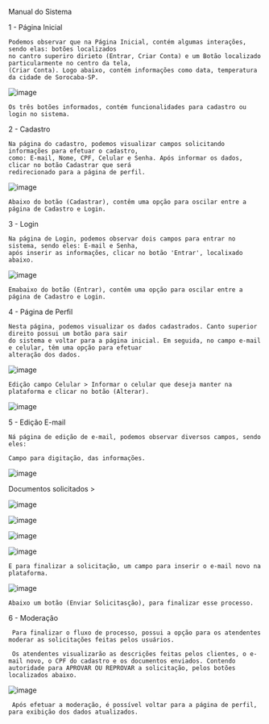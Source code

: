 Manual do Sistema 



1 - Página Inicial 


    Podemos observar que na Página Inicial, contém algumas interações, sendo elas: botões localizados
    no cantro superiro dirieto (Entrar, Criar Conta) e um Botão localizado particularmente no centro da tela,
    (Criar Conta). Logo abaixo, contém informações como data, temperatura da cidade de Sorocaba-SP.
    
![image](https://user-images.githubusercontent.com/85848930/209716078-0ebdf544-3572-4cdd-bb79-7f33b970168c.png)


    Os três botões informados, contém funcionalidades para cadastro ou login no sistema.
    
    
2 - Cadastro
    
    Na página do cadastro, podemos visualizar campos solicitando informações para efetuar o cadastro,
    como: E-mail, Nome, CPF, Celular e Senha. Após informar os dados, clicar no botão Cadastrar que será
    redirecionado para a página de perfil.
    
   ![image](https://user-images.githubusercontent.com/85848930/209716247-4c094a4a-0525-4310-88d8-654be98d39ac.png)
   
   
    Abaixo do botão (Cadastrar), contêm uma opção para oscilar entre a página de Cadastro e Login.
   

3 - Login

    Na página de Login, podemos observar dois campos para entrar no sistema, sendo eles: E-mail e Senha,
    após inserir as informações, clicar no botão 'Entrar', localixado abaixo. 
    
   ![image](https://user-images.githubusercontent.com/85848930/209716482-0c6e0cc4-d982-42ef-bc4d-83371bdf6e55.png)


    Emabaixo do botão (Entrar), contêm uma opção para oscilar entre a página de Cadastro e Login.
    
4 - Página de Perfil


    Nesta página, podemos visualizar os dados cadastrados. Canto superior direito possui um botão para sair
    do sistema e voltar para a página inicial. Em seguida, no campo e-mail e celular, têm uma opção para efetuar
    alteração dos dados.
    
    
   ![image](https://user-images.githubusercontent.com/85848930/209716897-e389b0a0-c2ae-44f5-bfef-b77cd8da9741.png)


    Edição campo Celular > Informar o celular que deseja manter na plataforma e clicar no botão (Alterar).
    
   ![image](https://user-images.githubusercontent.com/85848930/209717231-0e06ae39-59b6-406c-ad9b-2dddb235aa65.png)
   

5 - Edição E-mail

    Ná página de edição de e-mail, podemos observar diversos campos, sendo eles: 
    
    Campo para digitação, das informações.
    
   ![image](https://user-images.githubusercontent.com/85848930/209717398-57c4e47d-62f6-45c8-80e3-e411574da293.png)
   
   Documentos solicitados > 
   
   ![image](https://user-images.githubusercontent.com/85848930/209717446-83dc836a-3847-4128-a211-92bbad023fce.png)
    
   ![image](https://user-images.githubusercontent.com/85848930/209717452-3ba29c1d-4f9c-411b-9b90-5798c688606a.png)

   ![image](https://user-images.githubusercontent.com/85848930/209717466-e2e474d5-81de-4822-809e-28691a911086.png)
    
   ![image](https://user-images.githubusercontent.com/85848930/209717483-63f228b2-e2a8-483f-b081-80f34e0a2ccc.png)
   
    E para finalizar a solicitação, um campo para inserir o e-mail novo na plataforma.
   
   ![image](https://user-images.githubusercontent.com/85848930/209717551-c0becf64-c994-43d9-b464-d24800d595e1.png)

    Abaixo um botão (Enviar Solicitasção), para finalizar esse processo.

 
 6 - Moderação
 
     Para finalizar o fluxo de processo, possui a opção para os atendentes moderar as solicitações feitas pelos usuários. 
     
     Os atendentes visualizarão as descrições feitas pelos clientes, o e-mail novo, o CPF do cadastro e os documentos enviados. Contendo autoridade para APROVAR OU REPROVAR a solicitação, pelos botões localizados abaixo.
     
   ![image](https://user-images.githubusercontent.com/85848930/209717695-01b8546d-a3a5-49b3-9702-ff45fe8abc74.png)
   
   
     Após efetuar a moderação, é possível voltar para a página de perfil, para exibição dos dados atualizados.


    
